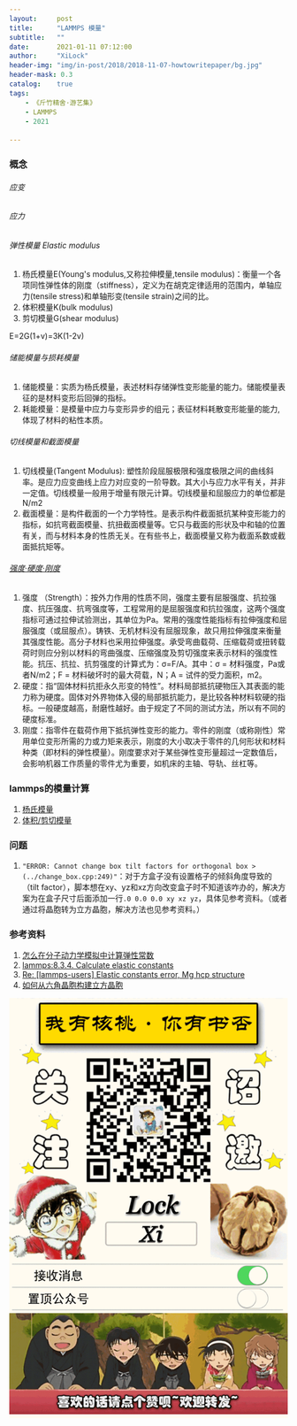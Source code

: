 ```yaml
---
layout:     post
title:      "LAMMPS 模量"
subtitle:   ""
date:       2021-01-11 07:12:00
author:     "XiLock"
header-img: "img/in-post/2018/2018-11-07-howtowritepaper/bg.jpg"
header-mask: 0.3
catalog:    true
tags:
    - 《斤竹精舍·游艺集》
    - LAMMPS
    - 2021

---
```


### 概念
###### 应变

###### 应力

###### 弹性模量 Elastic modulus
1. 杨氏模量E(Young's modulus,又称拉伸模量,tensile modulus)：衡量一个各项同性弹性体的刚度（stiffness），定义为在胡克定律适用的范围内，单轴应力(tensile stress)和单轴形变(tensile strain)之间的比。
1. 体积模量K(bulk modulus)
1. 剪切模量G(shear modulus)

E=2G(1+v)=3K(1-2v)

###### 储能模量与损耗模量
1. 储能模量：实质为杨氏模量，表述材料存储弹性变形能量的能力。储能模量表征的是材料变形后回弹的指标。
1. 耗能模量：是模量中应力与变形异步的组元；表征材料耗散变形能量的能力, 体现了材料的粘性本质。

###### 切线模量和截面模量
1. 切线模量(Tangent Modulus): 塑性阶段屈服极限和强度极限之间的曲线斜率。是应力应变曲线上应力对应变的一阶导数。其大小与应力水平有关，并非一定值。切线模量一般用于增量有限元计算。切线模量和屈服应力的单位都是N/m2
1. 截面模量：是构件截面的一个力学特性。是表示构件截面抵抗某种变形能力的指标，如抗弯截面模量、抗扭截面模量等。它只与截面的形状及中和轴的位置有关，而与材料本身的性质无关。在有些书上，截面模量又称为截面系数或截面抵抗矩等。

###### [强度·硬度·刚度](https://zhuanlan.zhihu.com/p/265090501)
1. 强度 （Strength）：按外力作用的性质不同，强度主要有屈服强度、抗拉强度、抗压强度、抗弯强度等，工程常用的是屈服强度和抗拉强度，这两个强度指标可通过拉伸试验测出，其单位为Pa。常用的强度性能指标有拉伸强度和屈服强度（或屈服点）。铸铁、无机材料没有屈服现象，故只用拉伸强度来衡量其强度性能。高分子材料也采用拉伸强度。承受弯曲载荷、压缩载荷或扭转载荷时则应分别以材料的弯曲强度、压缩强度及剪切强度来表示材料的强度性能。抗压、抗拉、抗剪强度的计算式为：σ=F/A。其中：σ = 材料强度，Pa或者N/m2；F = 材料破坏时的最大荷载，N；A = 试件的受力面积，m2。
1. 硬度：指“固体材料抗拒永久形变的特性”。材料局部抵抗硬物压入其表面的能力称为硬度。固体对外界物体入侵的局部抵抗能力，是比较各种材料软硬的指标。一般硬度越高，耐磨性越好。由于规定了不同的测试方法，所以有不同的硬度标准。
1. 刚度：指零件在载荷作用下抵抗弹性变形的能力。零件的刚度（或称刚性）常用单位变形所需的力或力矩来表示，刚度的大小取决于零件的几何形状和材料种类（即材料的弹性模量）。刚度要求对于某些弹性变形量超过一定数值后，会影响机器工作质量的零件尤为重要，如机床的主轴、导轨、丝杠等。

### lammps的模量计算
1. [杨氏模量](https://molakirlee.github.io/2021/01/08/lammps_strain_stress/)
1. [体积/剪切模量](https://molakirlee.github.io/2021/01/08/lammps_elastic/)

### 问题
1. `"ERROR: Cannot change box tilt factors for orthogonal box > (../change_box.cpp:249)"`：对于方盒子没有设置格子的倾斜角度导致的（tilt factor），脚本想在xy、yz和xz方向改变盒子时不知道该咋办的，解决方案为在盒子尺寸后面添加一行`.0 0.0 0.0 xy xz yz`，具体见参考资料。（或者通过将晶胞转为立方晶胞，解决方法也见参考资料。）


### 参考资料
1. [怎么在分子动力学模拟中计算弹性常数](https://zhuanlan.zhihu.com/p/99009439)
1. [lammps:8.3.4. Calculate elastic constants](https://lammps.sandia.gov/doc/Howto_elastic.html)
1. [Re: [lammps-users] Elastic constants error, Mg hcp structure](https://lammps.sandia.gov/threads/msg55753.html#opennewwindow)
1. [如何从六角晶胞构建立方晶胞](http://www.52souji.net/how-to-convert-hexagonal-cell-to-cubic-cell.html)

![](/img/wc-tail.GIF)
